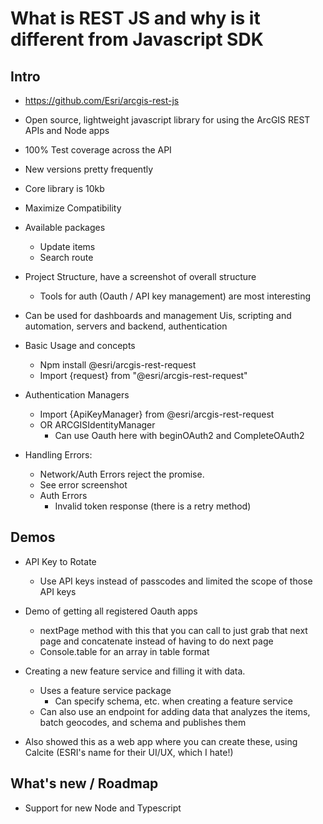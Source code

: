 # What is REST JS and why is it different from Javascript SDK

## Intro

- <https://github.com/Esri/arcgis-rest-js>
- Open source, lightweight javascript library for using the ArcGIS REST APIs and Node apps
- 100% Test coverage across the API
- New versions pretty frequently
- Core library is 10kb
- Maximize Compatibility
- Available packages
  - Update items
  - Search route
- Project Structure, have a screenshot of overall structure
  - Tools for auth (Oauth / API key management) are most interesting
- Can be used for dashboards and management Uis, scripting and automation, servers and backend, authentication

- Basic Usage and concepts
  - Npm install @esri/arcgis-rest-request
  - Import {request} from "@esri/arcgis-rest-request"

- Authentication Managers
  - Import {ApiKeyManager} from @esri/arcgis-rest-request
  - OR ARCGISIdentityManager
    - Can use Oauth here with beginOAuth2 and CompleteOAuth2

- Handling Errors:
  - Network/Auth Errors reject the promise.
  - See error screenshot
  - Auth Errors
    - Invalid token response (there is a retry method)

## Demos

- API Key to Rotate
  - Use API keys instead of passcodes and limited the scope of those API keys

- Demo of getting all registered Oauth apps
  - nextPage method with this that you can call to just grab that next page and concatenate instead of having to do next page
  - Console.table for an array in table format

- Creating a new feature service and filling it with data.
  - Uses a feature service package
    - Can specify schema, etc. when creating a feature service
  - Can also use an endpoint for adding data that analyzes the items, batch geocodes, and schema and publishes them
- Also showed this as a web app where you can create these, using Calcite (ESRI's name for their UI/UX, which I hate!)

## What's new / Roadmap

- Support for new Node and Typescript
